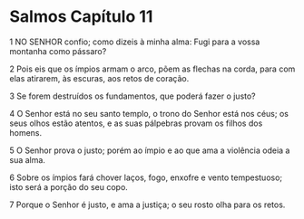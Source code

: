 # Salmos Capítulo 11

1	NO SENHOR confio; como dizeis à minha alma: Fugi para a vossa montanha como pássaro?

2	Pois eis que os ímpios armam o arco, põem as flechas na corda, para com elas atirarem, às escuras, aos retos de coração.

3	Se forem destruídos os fundamentos, que poderá fazer o justo?

4	O Senhor está no seu santo templo, o trono do Senhor está nos céus; os seus olhos estão atentos, e as suas pálpebras provam os filhos dos homens.

5	O Senhor prova o justo; porém ao ímpio e ao que ama a violência odeia a sua alma.

6	Sobre os ímpios fará chover laços, fogo, enxofre e vento tempestuoso; isto será a porção do seu copo.

7	Porque o Senhor é justo, e ama a justiça; o seu rosto olha para os retos.


